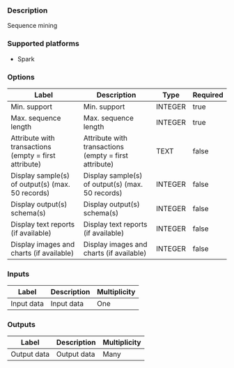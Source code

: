 ###  Description
Sequence mining

###  Supported platforms
* Spark

###  Options
| Label | Description | Type | Required |
|---|---|---|---|
| Min. support | Min. support | INTEGER | true |
| Max. sequence length | Max. sequence length | INTEGER | true |
| Attribute with transactions (empty = first attribute) |  Attribute with transactions (empty = first attribute) | TEXT | false |
| Display sample(s) of output(s) (max. 50 records) | Display sample(s) of output(s) (max. 50 records) | INTEGER | false |
| Display output(s) schema(s) | Display output(s) schema(s) | INTEGER | false |
| Display text reports (if available) | Display text reports (if available) | INTEGER | false |
| Display images and charts (if available) | Display images and charts (if available) | INTEGER | false |

###  Inputs
| Label | Description | Multiplicity |
|---|---|---|
| Input data | Input data | One |

###  Outputs
| Label | Description | Multiplicity |
|---|---|---|
| Output data | Output data | Many |
